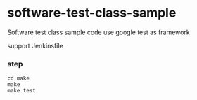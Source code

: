 # software-test-class-sample
Software test class sample code
use google test as framework

support Jenkinsfile

### step
	cd make
	make
	make test
